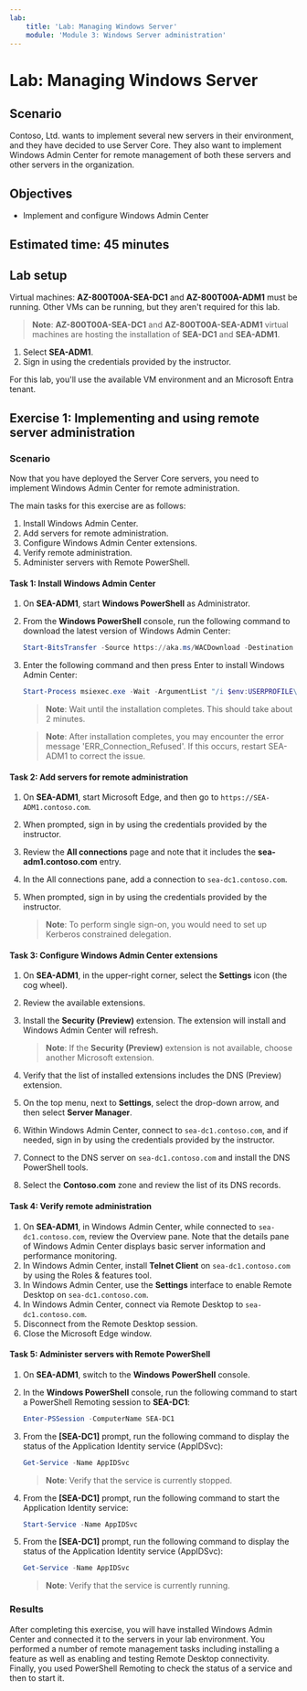 ```yaml
---
lab:
    title: 'Lab: Managing Windows Server'
    module: 'Module 3: Windows Server administration'
---
```


# Lab: Managing Windows Server

## Scenario

Contoso, Ltd. wants to implement several new servers in their environment, and they have decided to use Server Core. They also want to implement Windows Admin Center for remote management of both these servers and other servers in the organization.

## Objectives

- Implement and configure Windows Admin Center

## Estimated time: 45 minutes

## Lab setup

Virtual machines: **AZ-800T00A-SEA-DC1** and **AZ-800T00A-ADM1** must be running. Other VMs can be running, but they aren't required for this lab.

> **Note**: **AZ-800T00A-SEA-DC1** and **AZ-800T00A-SEA-ADM1** virtual machines are hosting the installation of **SEA-DC1** and **SEA-ADM1**.

1. Select **SEA-ADM1**.
1. Sign in using the credentials provided by the instructor.

For this lab, you'll use the available VM environment and an Microsoft Entra tenant.

## Exercise 1: Implementing and using remote server administration

### Scenario 

Now that you have deployed the Server Core servers, you need to implement Windows Admin Center for remote administration.

The main tasks for this exercise are as follows:

1. Install Windows Admin Center.
1. Add servers for remote administration.
1. Configure Windows Admin Center extensions.
1. Verify remote administration.
1. Administer servers with Remote PowerShell.

#### Task 1: Install Windows Admin Center

1. On **SEA-ADM1**, start **Windows PowerShell** as Administrator.
1. From the **Windows PowerShell** console, run the following command to download the latest version of Windows Admin Center:
	
   ```powershell
   Start-BitsTransfer -Source https://aka.ms/WACDownload -Destination "$env:USERPROFILE\Downloads\WindowsAdminCenter.msi"
   ```
1. Enter the following command and then press Enter to install Windows Admin Center:
	
   ```powershell
   Start-Process msiexec.exe -Wait -ArgumentList "/i $env:USERPROFILE\Downloads\WindowsAdminCenter.msi /qn /L*v log.txt REGISTRY_REDIRECT_PORT_80=1 SME_PORT=443 SSL_CERTIFICATE_OPTION=generate"
   ```

   > **Note**: Wait until the installation completes. This should take about 2 minutes.

   > **Note**: After installation completes, you may encounter the error message 'ERR_Connection_Refused'. If this occurs, restart SEA-ADM1 to correct the issue.

#### Task 2: Add servers for remote administration

1. On **SEA-ADM1**, start Microsoft Edge, and then go to `https://SEA-ADM1.contoso.com`. 
1. When prompted, sign in by using the credentials provided by the instructor.
1. Review the **All connections** page and note that it includes the **sea-adm1.contoso.com** entry. 
1. In the All connections pane, add a connection to `sea-dc1.contoso.com`.
1. When prompted, sign in by using the credentials provided by the instructor.

   > **Note**: To perform single sign-on, you would need to set up Kerberos constrained delegation.

#### Task 3: Configure Windows Admin Center extensions

1. On **SEA-ADM1**, in the upper-right corner, select the **Settings** icon (the cog wheel).
1. Review the available extensions.
1. Install the **Security (Preview)** extension. The extension will install and Windows Admin Center will refresh.

   > **Note**: If the **Security (Preview)** extension is not available, choose another Microsoft extension.

1. Verify that the list of installed extensions includes the DNS (Preview) extension.
1. On the top menu, next to **Settings**, select the drop-down arrow, and then select **Server Manager**.
1. Within Windows Admin Center, connect to `sea-dc1.contoso.com`, and if needed, sign in by using the credentials provided by the instructor.
1. Connect to the DNS server on `sea-dc1.contoso.com` and install the DNS PowerShell tools.
1. Select the **Contoso.com** zone and review the list of its DNS records.

#### Task 4: Verify remote administration

1. On **SEA-ADM1**, in Windows Admin Center, while connected to `sea-dc1.contoso.com`, review the Overview pane. Note that the details pane of Windows Admin Center displays basic server information and performance monitoring.
1. In Windows Admin Center, install **Telnet Client** on `sea-dc1.contoso.com` by using the Roles & features tool. 
1. In Windows Admin Center, use the **Settings** interface to enable Remote Desktop on `sea-dc1.contoso.com`.
1. In Windows Admin Center, connect via Remote Desktop to `sea-dc1.contoso.com`.
1. Disconnect from the Remote Desktop session. 
1. Close the Microsoft Edge window.

#### Task 5: Administer servers with Remote PowerShell

1. On **SEA-ADM1**, switch to the **Windows PowerShell** console.
1. In the **Windows PowerShell** console, run the following command to start a PowerShell Remoting session to **SEA-DC1**:

   ```powershell
   Enter-PSSession -ComputerName SEA-DC1
   ```
1. From the **[SEA-DC1]** prompt, run the following command to display the status of the Application Identity service (AppIDSvc):

   ```powershell
   Get-Service -Name AppIDSvc
   ```

   > **Note**: Verify that the service is currently stopped.

1. From the **[SEA-DC1]** prompt, run the following command to start the Application Identity service:

   ```powershell
   Start-Service -Name AppIDSvc
   ```
1. From the **[SEA-DC1]** prompt, run the following command to display the status of the Application Identity service (AppIDSvc):

   ```powershell
   Get-Service -Name AppIDSvc
   ```

   > **Note**: Verify that the service is currently running.

### Results

After completing this exercise, you will have installed Windows Admin Center and connected it to the servers in your lab environment. You performed a number of remote management tasks including installing a feature as well as enabling and testing Remote Desktop connectivity. Finally, you used PowerShell Remoting to check the status of a service and then to start it.
